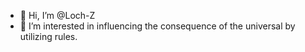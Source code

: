 - 👋 Hi, I’m @Loch-Z
- 👀 I’m interested in influencing the consequence of the universal by utilizing rules.


<!---
Loch-Z/Loch-Z is a ✨ special ✨ repository because its `README.md` (this file) appears on your GitHub profile.
You can click the Preview link to take a look at your changes.
--->
